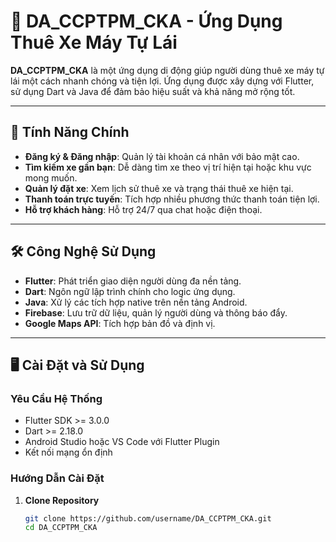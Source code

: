 # 🛵 DA_CCPTPM_CKA - Ứng Dụng Thuê Xe Máy Tự Lái

**DA_CCPTPM_CKA** là một ứng dụng di động giúp người dùng thuê xe máy tự lái một cách nhanh chóng và tiện lợi. Ứng dụng được xây dựng với Flutter, sử dụng Dart và Java để đảm bảo hiệu suất và khả năng mở rộng tốt.

---

## 🌟 Tính Năng Chính

- **Đăng ký & Đăng nhập**: Quản lý tài khoản cá nhân với bảo mật cao.
- **Tìm kiếm xe gần bạn**: Dễ dàng tìm xe theo vị trí hiện tại hoặc khu vực mong muốn.
- **Quản lý đặt xe**: Xem lịch sử thuê xe và trạng thái thuê xe hiện tại.
- **Thanh toán trực tuyến**: Tích hợp nhiều phương thức thanh toán tiện lợi.
- **Hỗ trợ khách hàng**: Hỗ trợ 24/7 qua chat hoặc điện thoại.

---

## 🛠️ Công Nghệ Sử Dụng

- **Flutter**: Phát triển giao diện người dùng đa nền tảng.
- **Dart**: Ngôn ngữ lập trình chính cho logic ứng dụng.
- **Java**: Xử lý các tích hợp native trên nền tảng Android.
- **Firebase**: Lưu trữ dữ liệu, quản lý người dùng và thông báo đẩy.
- **Google Maps API**: Tích hợp bản đồ và định vị.

---

## 🖥️ Cài Đặt và Sử Dụng

### Yêu Cầu Hệ Thống
- Flutter SDK >= 3.0.0
- Dart >= 2.18.0
- Android Studio hoặc VS Code với Flutter Plugin
- Kết nối mạng ổn định

### Hướng Dẫn Cài Đặt

1. **Clone Repository**
   ```bash
   git clone https://github.com/username/DA_CCPTPM_CKA.git
   cd DA_CCPTPM_CKA
